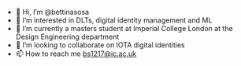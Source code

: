 - 👋 Hi, I’m @bettinasosa
- 👀 I’m interested in DLTs, digital identity management and ML
- 🌱 I’m currently a masters student at Imperial College London at the Design Engineering department 
- 💞️ I’m looking to collaborate on IOTA digital identities
- 📫 How to reach me bs1217@ic.ac.uk

<!---
bettinasosa/bettinasosa is a ✨ special ✨ repository because its `README.md` (this file) appears on your GitHub profile.
You can click the Preview link to take a look at your changes.
--->
